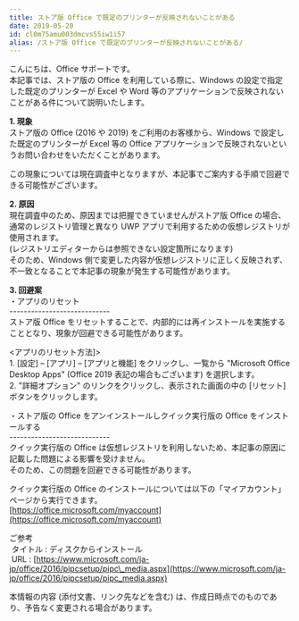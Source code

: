 ```yaml
---
title: ストア版 Office で既定のプリンターが反映されないことがある
date: 2019-05-20
id: cl0m75amu003dmcvs55iw1i57
alias: /ストア版 Office で既定のプリンターが反映されないことがある/
---
```


こんにちは、Office サポートです。  
本記事では、ストア版の Office を利用している際に、Windows の設定で指定した既定のプリンターが Excel や Word 等のアプリケーションで反映されないことがある件について説明いたします。

**1\. 現象**  
ストア版の Office (2016 や 2019) をご利用のお客様から、Windows で設定した既定のプリンターが Excel 等の Office アプリケーションで反映されないというお問い合わせをいただくことがあります。

この現象については現在調査中となりますが、本記事でご案内する手順で回避できる可能性がございます。

**2\. 原因**  
現在調査中のため、原因までは把握できていませんがストア版 Office の場合、通常のレジストリ管理と異なり UWP アプリで利用するための仮想レジストリが使用されます。  
(レジストリエディターからは参照できない設定箇所になります)  
そのため、Windows 側で変更した内容が仮想レジストリに正しく反映されず、不一致となることで本記事の現象が発生する可能性があります。

**3\. 回避案**  
・アプリのリセット  
\----------------------------  
ストア版 Office をリセットすることで、内部的には再インストールを実施することとなり、現象が回避できる可能性があります。

<アプリのリセット方法\]>  
1\. \[設定\] – \[アプリ\] – \[アプリと機能\] をクリックし、一覧から "Microsoft Office Desktop Apps" (Office 2019 表記の場合もございます) を選択します。  
2\. "詳細オプション" のリンクをクリックし、表示された画面の中の \[リセット\] ボタンをクリックします。

・ストア版の Office をアンインストールしクイック実行版の Office をインストールする  
\----------------------------  
クイック実行版の Office は仮想レジストリを利用しないため、本記事の原因に記載した問題による影響を受けません。  
そのため、この問題を回避できる可能性があります。

クイック実行版の Office のインストールについては以下の「マイアカウント」ページから実行できます。  
[https://office.microsoft.com/myaccount](https://office.microsoft.com/myaccount)

ご参考  
 タイトル : ディスクからインストール  
 URL : [https://www.microsoft.com/ja-jp/office/2016/pipcsetup/pipc\_media.aspx](https://www.microsoft.com/ja-jp/office/2016/pipcsetup/pipc_media.aspx)

本情報の内容 (添付文書、リンク先などを含む) は、作成日時点でのものであり、予告なく変更される場合があります。